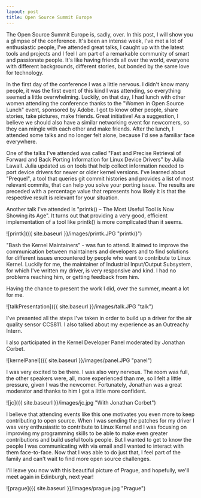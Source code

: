 ```yaml
---
layout: post
title: Open Source Summit Europe
---
```


The Open Source Summit Europe is, sadly, over. In this post, I will show you a glimpse of the conference. It's been an intense week, I've met a lot of enthusiastic people, I've attended great talks, I caught up with the latest tools and projects and I feel I am part of a remarkable community of smart and passionate people. It's like having friends all over the world, everyone with different backgrounds, different stories, but bonded by the same love for technology.

In the first day of the conference I was a little nervous. I didn't know many people, it was the first event of this kind I was attending, so everything seemed a little overwhelming. Luckily, on that day, I had lunch with other women attending the conference thanks to the "Women in Open Source Lunch" event, sponsored by Adobe. I got to know other people, share stories, take pictures, make friends. Great initiative! As a suggestion, I believe we should also have a similar networking event for newcomers, so they can mingle with each other and make friends. After the lunch, I attended some talks and no longer felt alone, because I'd see a familiar face everywhere.

One of the talks I've attended was called "Fast and Precise Retrieval of Forward and Back Porting Information for Linux Device Drivers" by Julia Lawall. Julia updated us on tools that help collect information needed to port device drivers for newer or older kernel versions. I've learned about "Prequel", a tool that queries git commit histories and provides a list of most relevant commits, that can help you solve your porting issue. The results are preceded with a percentage value that represents how likely it is that the respective result is relevant for your situation.

Another talk I've attended is "printk() – The Most Useful Tool is Now Showing its Age". It turns out that providing a very good, efficient implementation of a tool like printk() is more complicated than it seems.

![printk]({{ site.baseurl }}/images/printk.JPG "printk()")

"Bash the Kernel Maintainers" - was fun to attend. It aimed to improve the communication between maintainers and developers and to find solutions for different issues encountered by people who want to contribute to Linux Kernel. Luckily for me, the maintainer of Industrial Input/Output Subsystem, for which I've written my driver, is very responsive and kind. I had no problems reaching him, or getting feedback from him.

Having the chance to present the work I did, over the summer, meant a lot for me.

![talkPresentation]({{ site.baseurl }}/images/talk.JPG "talk")

I've presented all the steps I've taken in order to build up a driver for the air quality sensor CCS811. I also talked about my experience as an Outreachy Intern.

I also participated in the Kernel Developer Panel moderated by Jonathan Corbet.

![kernelPanel]({{ site.baseurl }}/images/panel.JPG "panel")

I was very excited to be there. I was also very nervous. The room was full, the other speakers were, all, more experienced than me, so I felt a little pressure, given I was the newcomer. Fortunately, Jonathan was a great moderator and thanks to him I got a little more confident.

![jc]({{ site.baseurl }}/images/jc.jpg "With Jonathan Corbet")

I believe that attending events like this one motivates you even more to keep contributing to open source. When I was sending the patches for my driver I was very enthusiastic to contribute to Linux Kernel and I was focusing on improving my programming skills to be able to make even greater contributions and build useful tools people. But I wanted to get to know the people I was communicating with via email and I wanted to interact with them face-to-face. Now that I was able to do just that, I feel part of the family and can't wait to find more open source challenges.

I'll leave you now with this beautiful picture of Prague, and hopefully, we'll meet again in Edinburgh, next year!

![prague]({{ site.baseurl }}/images/prague.jpg "Prague")
